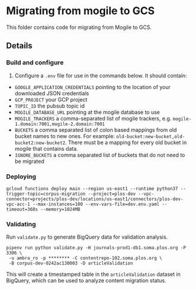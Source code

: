 # Migrating from mogile to GCS

This folder contains code for migrating from Mogile to GCS.

## Details

### Build and configure

1. Configure a `.env` file for use in the commands below. It should contain:
- `GOOGLE_APPLICATION_CREDENTIALS` pointing to the location of your downloaded JSON credentials
- `GCP_PROJECT` your GCP project
- `TOPIC_ID` the pubsub topic id
- `MOGILE_DATABASE_URL` pointing at the mogile database to use
- `MOGILE_TRACKERS` a comma-separated list of mogile trackers, e.g. `mogile-1.domain:7001,mogile-2.domain:7001`
- `BUCKETS` a comma separated list of colon based mappings from old bucket names to new ones. For example: `old-bucket:new-bucket,old-bucket2:new-bucket2`. There must be a mapping for every old bucket in mogile that contains data.
- `IGNORE_BUCKETS` a comma separated list of buckets that do not need to be migrated

### Deploying

```
gcloud functions deploy main --region us-east1 --runtime python37 --trigger-topic=corpus-migration --project=plos-dev --vpc-connector=projects/plos-dev/locations/us-east1/connectors/plos-dev-vpc-acc-1 --max-instances=100 --env-vars-file=dev.env.yaml --timeout=360s --memory=1024MB
```

### Validating

Run `validate.py` to generate BigQuery data for validation analysis.

```
pipenv run python validate.py -H journals-prod1-db1.soma.plos.org -P 3306 \
 -u ambra_ro -p ******** -C contentrepo-102.soma.plos.org \
 -B corpus-dev-0242ac130003 -D articleValidation
```

This will create a timestamped table in the `articleValidation` dataset in
BigQuery, which can be used to analyze content migration status.
